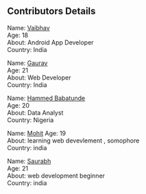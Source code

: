 ## Contributors Details

Name: [Vaibhav](https://github.com/iamvs-2002) <br/>
Age: 18 <br/>
About: Android App Developer <br/>
Country: India <br/>


Name: [Gaurav](https://github.com/gaurvag) <br/>
Age: 21 <br/>
About: Web Developer <br/>
Country: India <br/>

Name: [Hammed Babatunde](https://github.com/HammedBabatunde) <br/>
Age: 20 <br/>
About: Data Analyst <br/>
Country: Nigeria <br/>

Name: [Mohit](https://github.com/mohitahlawat2001)
Age: 19 <br/>
About: learning web devevlement  , somophore </br>
Country: india <br/>

Name: [Saurabh](https://github.com/saurabhpydev) <br/>
Age: 21 <br/>
About: web development beginner <br/>
Country: india <br/>
